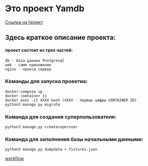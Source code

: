 # Это проект Yamdb 
 
[Ссылка на проект](http://51.250.4.170/api/v1/ "---")

## Здесь краткое описание проекта: 
    
#### проект состоит из трех частей:
    db - база данных Postgresql
    web - само приложение
    nginx - прокси сервер 

### Команды для запуска проектиа:
    docker-compose up
    docker comtainer ls
    docker exec -it XXXX bash (XXXX - первые цифры CONTAINER ID)
    python3 manage.py migrate
    
### Команда для создания суперпользователя:
    python3 manage.py createsuperuser

### Команда для заполнения базы начальными данными:
    python3 manage.py dumpdata > fixtures.json

[workflow](https://github.com/bobrolevv/yamdb_final/actions/workflows/yamdb_workflow.yml/badge.svg)